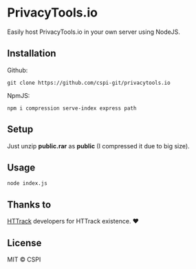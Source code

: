 # PrivacyTools.io
Easily host PrivacyTools.io in your own server using NodeJS.

## Installation
Github:
```
git clone https://github.com/cspi-git/privacytools.io
```

NpmJS:
```
npm i compression serve-index express path
```

## Setup
Just unzip **public.rar** as **public** (I compressed it due to big size).

## Usage
```
node index.js
```

## Thanks to
[HTTrack](https://www.httrack.com/) developers for HTTrack existence. ❤️

## License
MIT © CSPI